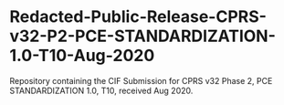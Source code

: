 # Redacted-Public-Release-CPRS-v32-P2-PCE-STANDARDIZATION-1.0-T10-Aug-2020
Repository containing the CIF Submission for CPRS v32 Phase 2, PCE STANDARDIZATION 1.0, T10, received Aug 2020.
